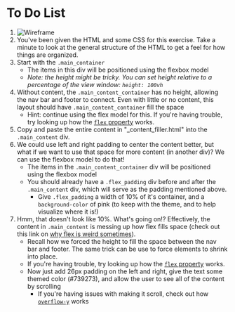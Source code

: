 # To Do List
1. ![Wireframe]()
2. You've been given the HTML and some CSS for this exercise. Take a minute to look at the general structure of the HTML to get a feel for how things are organized.
3. Start with the `.main_container`
   - The items in this div will be positioned using the flexbox model
   - *Note: the height might be tricky. You can set height relative to a percentage of the view window: `height: 100vh`*
4. Without content, the `.main_content_container` has no height, allowing the nav bar and footer to connect. Even with little or no content, this layout should have `.main_content_container` fill the space
   - Hint: continue using the flex model for this. If you're having trouble, try looking up how the [`flex` property](https://www.w3schools.com/cssref/css3_pr_flex.asp) works.
5. Copy and paste the entire content in "_content_filler.html" into the `.main_content` div.
6. We could use left and right padding to center the content better, but what if we want to use that space for more content (in another div)? We can use the flexbox model to do that!
   - The items in the `.main_content_container` div will be positioned using the flexbox model
   - You should already have a `.flex_padding` div before and after the `.main_content` div, which will serve as the padding mentioned above.
     - Give `.flex_padding` a width of 10% of it's container, and a `background-color` of pink (to keep with the theme, and to help visualize where it is!)
7. Hmm, that doesn't look like 10%. What's going on!? Effectively, the content in `.main_content` is messing up how flex fills space (check out this link on [why flex is weird sometimes](https://css-tricks.com/flex-grow-is-weird/)).
   - Recall how we forced the height to fill the space between the nav bar and footer. The same trick can be use to force elements to shrink into place.
   - If you're having trouble, try looking up how the [`flex` property](https://www.w3schools.com/cssref/css3_pr_flex.asp) works.
   - Now just add 26px padding on the left and right, give the text some themed color (#739273), and allow the user to see all of the content by scrolling
     - If you're having issues with making it scroll, check out how [`overflow-y`](https://www.w3schools.com/cssref/css3_pr_overflow-y.asp) works
